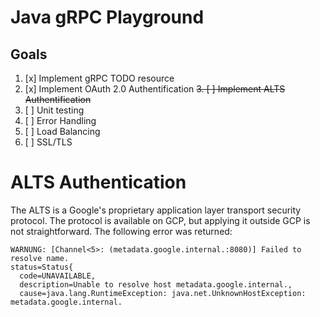 # Java gRPC Playground

## Goals

1. [x] Implement gRPC TODO resource
2. [x] Implement OAuth 2.0 Authentification
~~3. [ ] Implement ALTS Authentification~~
4. [ ] Unit testing
5. [ ] Error Handling
6. [ ] Load Balancing
7. [ ] SSL/TLS

# ALTS Authentication

The ALTS is a Google's proprietary application layer transport security protocol. 
The protocol is available on GCP, but applying it outside GCP is not straightforward.
The following error was returned:

```
WARNUNG: [Channel<5>: (metadata.google.internal.:8080)] Failed to resolve name.
status=Status{
  code=UNAVAILABLE,
  description=Unable to resolve host metadata.google.internal.,
  cause=java.lang.RuntimeException: java.net.UnknownHostException: metadata.google.internal.
```

